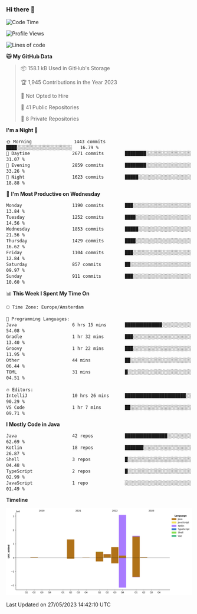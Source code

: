 ### Hi there 👋


<!--START_SECTION:waka-->
![Code Time](http://img.shields.io/badge/Code%20Time-3%2C232%20hrs%201%20min-blue)

![Profile Views](http://img.shields.io/badge/Profile%20Views-4-blue)

![Lines of code](https://img.shields.io/badge/From%20Hello%20World%20I%27ve%20Written-7.5%20million%20lines%20of%20code-blue)

**🐱 My GitHub Data** 

> 📦 158.1 kB Used in GitHub's Storage 
 > 
> 🏆 1,945 Contributions in the Year 2023
 > 
> 🚫 Not Opted to Hire
 > 
> 📜 41 Public Repositories 
 > 
> 🔑 8 Private Repositories 
 > 
**I'm a Night 🦉** 

```text
🌞 Morning                1443 commits        ████░░░░░░░░░░░░░░░░░░░░░   16.79 % 
🌆 Daytime                2671 commits        ████████░░░░░░░░░░░░░░░░░   31.07 % 
🌃 Evening                2859 commits        ████████░░░░░░░░░░░░░░░░░   33.26 % 
🌙 Night                  1623 commits        █████░░░░░░░░░░░░░░░░░░░░   18.88 % 
```
📅 **I'm Most Productive on Wednesday** 

```text
Monday                   1190 commits        ███░░░░░░░░░░░░░░░░░░░░░░   13.84 % 
Tuesday                  1252 commits        ████░░░░░░░░░░░░░░░░░░░░░   14.56 % 
Wednesday                1853 commits        █████░░░░░░░░░░░░░░░░░░░░   21.56 % 
Thursday                 1429 commits        ████░░░░░░░░░░░░░░░░░░░░░   16.62 % 
Friday                   1104 commits        ███░░░░░░░░░░░░░░░░░░░░░░   12.84 % 
Saturday                 857 commits         ██░░░░░░░░░░░░░░░░░░░░░░░   09.97 % 
Sunday                   911 commits         ███░░░░░░░░░░░░░░░░░░░░░░   10.60 % 
```


📊 **This Week I Spent My Time On** 

```text
🕑︎ Time Zone: Europe/Amsterdam

💬 Programming Languages: 
Java                     6 hrs 15 mins       ██████████████░░░░░░░░░░░   54.08 % 
Gradle                   1 hr 32 mins        ███░░░░░░░░░░░░░░░░░░░░░░   13.40 % 
Groovy                   1 hr 22 mins        ███░░░░░░░░░░░░░░░░░░░░░░   11.95 % 
Other                    44 mins             ██░░░░░░░░░░░░░░░░░░░░░░░   06.44 % 
TOML                     31 mins             █░░░░░░░░░░░░░░░░░░░░░░░░   04.51 % 

🔥 Editors: 
IntelliJ                 10 hrs 26 mins      ███████████████████████░░   90.29 % 
VS Code                  1 hr 7 mins         ██░░░░░░░░░░░░░░░░░░░░░░░   09.71 % 
```

**I Mostly Code in Java** 

```text
Java                     42 repos            ████████████████░░░░░░░░░   62.69 % 
Kotlin                   18 repos            ███████░░░░░░░░░░░░░░░░░░   26.87 % 
Shell                    3 repos             █░░░░░░░░░░░░░░░░░░░░░░░░   04.48 % 
TypeScript               2 repos             █░░░░░░░░░░░░░░░░░░░░░░░░   02.99 % 
JavaScript               1 repo              ░░░░░░░░░░░░░░░░░░░░░░░░░   01.49 % 
```



**Timeline**

![Lines of Code chart](https://raw.githubusercontent.com/powercasgamer/powercasgamer/master/assets/bar_graph.png)


 Last Updated on 27/05/2023 14:42:10 UTC
<!--END_SECTION:waka-->
